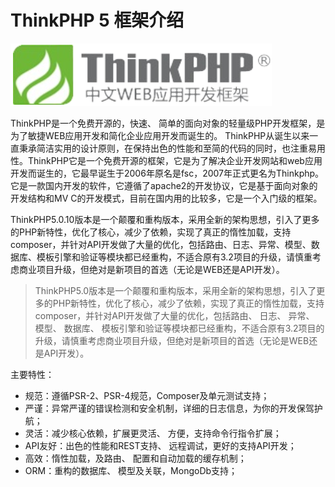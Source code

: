 # ThinkPHP 5 框架介绍

![](/assets/QQ截图20180309113811.png)

ThinkPHP是一个免费开源的，快速、 简单的面向对象的轻量级PHP开发框架，是为了敏捷WEB应用开发和简化企业应用开发而诞生的。 ThinkPHP从诞生以来一直秉承简洁实用的设计原则，在保持出色的性能和至简的代码的同时，也注重易用性。ThinkPHP它是一个免费开源的框架，它是为了解决企业开发网站和web应用开发而诞生的，它最早诞生于2006年原名是fsc，2007年正式更名为Thinkphp。它是一款国内开发的软件，它遵循了apache2的开发协议，它是基于面向对象的开发结构和MV C的开发模式，目前在国内用的比较多，它是一个入门级的框架。

ThinkPHP5.0.10版本是一个颠覆和重构版本，采用全新的架构思想，引入了更多的PHP新特性，优化了核心，减少了依赖，实现了真正的惰性加载，支持composer，并针对API开发做了大量的优化，包括路由、日志、异常、模型、数据库、模板引擎和验证等模块都已经重构，不适合原有3.2项目的升级，请慎重考虑商业项目升级，但绝对是新项目的首选（无论是WEB还是API开发）。

> ThinkPHP5.0版本是一个颠覆和重构版本，采用全新的架构思想，引入了更多的PHP新特性，优化了核心，减少了依赖，实现了真正的惰性加载，支持composer，并针对API开发做了大量的优化，包括路由、 日志、 异常、 模型、 数据库、 模板引擎和验证等模块都已经重构，不适合原有3.2项目的升级，请慎重考虑商业项目升级，但绝对是新项目的首选（无论是WEB还是API开发）。

主要特性：

* 规范：遵循PSR-2、PSR-4规范，Composer及单元测试支持；
* 严谨：异常严谨的错误检测和安全机制，详细的日志信息，为你的开发保驾护航；
* 灵活：减少核心依赖，扩展更灵活、 方便，支持命令行指令扩展；
* API友好：出色的性能和REST支持、 远程调试，更好的支持API开发；
* 高效：惰性加载，及路由、 配置和自动加载的缓存机制；
* ORM：重构的数据库、 模型及关联，MongoDb支持；



